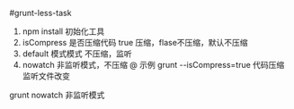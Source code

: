 #grunt-less-task

 1. npm install 初始化工具
 2. isCompress 是否压缩代码 true 压缩，flase不压缩，默认不压缩
 3. default 模式模式 不压缩，监听
 4. nowatch 非监听模式，不压缩
 @ 示例
grunt --isCompress=true 代码压缩 监听文件改变

grunt nowatch   非监听模式
